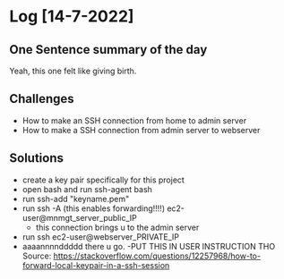 # Log [14-7-2022]

## One Sentence summary of the day
Yeah, this one felt like giving birth.

## Challenges
- How to make an SSH connection from home to admin server
- How to make a SSH connection from admin server to webserver

## Solutions
- create a key pair specifically for this project
- open bash and run ssh-agent bash
- run ssh-add "keyname.pem"
- run ssh -A (this enables forwarding!!!!) ec2-user@mnmgt_server_public_IP
  - this connection brings u to the admin server
- run ssh ec2-user@webserver_PRIVATE_IP
- aaaannnnddddd there u go. 
-PUT THIS IN USER INSTRUCTION THO
Source: https://stackoverflow.com/questions/12257968/how-to-forward-local-keypair-in-a-ssh-session
